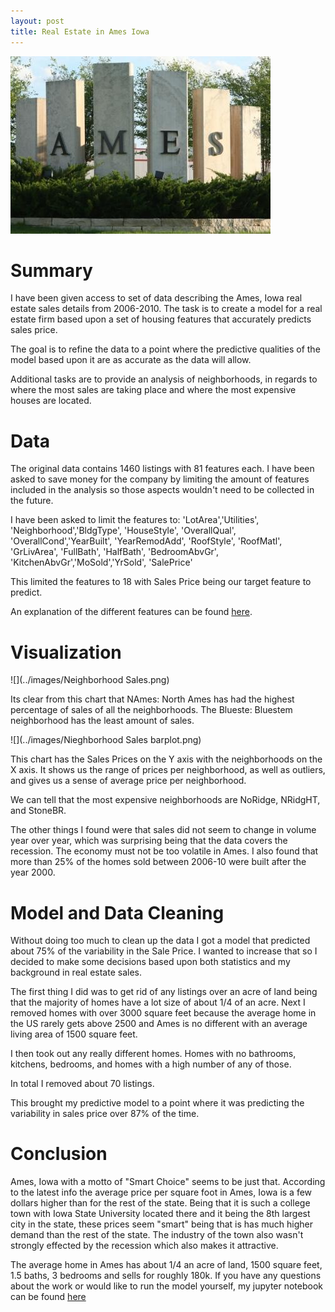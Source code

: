 ```yaml
---
layout: post
title: Real Estate in Ames Iowa
---
```



![](../images/Ames_Sign2.jpg)

# Summary

I have been given access to set of data describing the Ames, Iowa real estate sales details from 2006-2010.  The task is to create a model for a real estate firm based upon a set of housing features that accurately predicts sales price.

The goal is to refine the data to a point where the predictive qualities of the model based upon it are as accurate as the data will allow.

Additional tasks are to provide an analysis of neighborhoods, in regards to where the most sales are taking place and where the most expensive houses are located.


# Data

The original data contains 1460 listings with 81 features each.
I have been asked to save money for the company by limiting the amount of features included in the analysis so those aspects wouldn't need to be collected in the future.

I have been asked to limit the features to:
'LotArea','Utilities', 'Neighborhood','BldgType', 'HouseStyle', 'OverallQual', 'OverallCond','YearBuilt', 'YearRemodAdd', 'RoofStyle', 'RoofMatl', 'GrLivArea', 'FullBath', 'HalfBath', 'BedroomAbvGr', 'KitchenAbvGr','MoSold','YrSold', 'SalePrice'

This limited the features to 18 with Sales Price being our target feature to predict.

An explanation of the different features can be found [here](https://www.kaggle.com/c/house-prices-advanced-regression-techniques/download/data_description.txt).



# Visualization

![](../images/Neighborhood Sales.png)

Its clear from this chart that NAmes: North Ames has had the highest percentage of sales of all the neighborhoods. The Blueste: Bluestem neighborhood has the least amount of sales.

![](../images/Nieghborhood Sales barplot.png)

This chart has the Sales Prices on the Y axis with the neighborhoods on the X axis.  It shows us the range of prices per neighborhood, as well as outliers, and gives us a sense of average price per neighborhood.

We can tell that the most expensive neighborhoods are NoRidge, NRidgHT, and StoneBR.  

The other things I found were that sales did not seem to change in volume year over year, which was surprising being that the data covers the recession.  The economy must not be too volatile in Ames.  I also found that more than 25% of the homes sold between 2006-10 were built after the year 2000.  

# Model and Data Cleaning

Without doing too much to clean up the data I got a model that predicted about 75% of the variability in the Sale Price.  I wanted to increase that so I decided to make some decisions based upon both statistics and my background in real estate sales.

The first thing I did was to get rid of any listings over an acre of land being that the majority of homes have a lot size of about 1/4 of an acre.  Next I removed homes with over 3000 square feet because the average home in the US rarely gets above 2500 and Ames is no different with an average living area of 1500 square feet.

I then took out any really different homes.  Homes with no bathrooms, kitchens, bedrooms, and homes with a high number of any of those.

In total I removed about 70 listings.

This brought my predictive model to a point where it was predicting the variability in sales price over 87% of the time.

# Conclusion

Ames, Iowa with a motto of "Smart Choice" seems to be just that.  According to the latest info the average price per square foot in Ames, Iowa is a few dollars higher than for the rest of the state.  Being that it is such a college town with Iowa State University located there and it being the 8th largest city in the state, these prices seem "smart" being that is has much higher demand than the rest of the state.  The industry of the town also wasn't strongly effected by the recession which also makes it attractive.  

The average home in Ames has about 1/4 an acre of land, 1500 square feet, 1.5 baths, 3 bedrooms and sells for roughly 180k.  If you have any questions about the work or would like to run the model yourself, my jupyter notebook can be found [here](https://git.generalassemb.ly/schmidtscf/project-3-house-prices/blob/master/Ames%2C%20Iowa%20Real%20Estate.ipynb)
